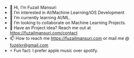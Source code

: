 - 👋 Hi, I’m Fuzail Mansuri
- 👀 I’m interested in AI/Machine Learning/iOS Development
- 🌱 I’m currently learning AI/ML.
- 💞️ I’m looking to collaborate on Machine Learning Projects.
- 💬 Have an Project idea? Reach me out at https://fuzailmansuri.com/contact
- 📫 How to reach me https://fuzailmansuri.com or mail me @ fuzelxr@gmail.com
- ⚡ Fun fact: I prefer apple music over spotify.

<!---
fuz3l/fuz3l is a ✨ special ✨ repository because its `README.md` (this file) appears on your GitHub profile.
You can click the Preview link to take a look at your changes.
--->

